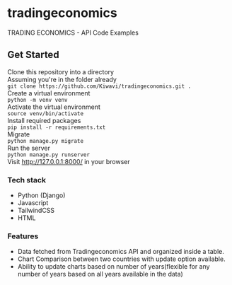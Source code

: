 # tradingeconomics
TRADING ECONOMICS - API Code Examples

## Get Started    
Clone this repository into a directory    
Assuming you're in the folder already    
`git clone https://github.com/Kiwavi/tradingeconomics.git .    `    
Create a virtual environment    
`python -m venv venv    `    
Activate the virtual environment       
`source venv/bin/activate    `    
Install required packages    
`pip install -r requirements.txt    `    
Migrate    
`python manage.py migrate    `    
Run the server    
`python manage.py runserver    `    
Visit http://127.0.0.1:8000/ in your browser    
### Tech stack    
- Python (Django)    
- Javascript    
- TailwindCSS    
- HTML    
### Features    
- Data fetched from Tradingeconomics API and organized inside a table.    
- Chart Comparison between two countries with update option available.        
- Ability to update charts based on number of years(flexible for any number of years based on all years available in the data)        
